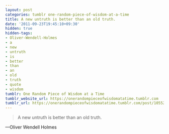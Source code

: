 ```yaml
---
layout: post
categories: tumblr one-random-piece-of-wisdom-at-a-time
title: A new untruth is better than an old truth.
date: '2011-09-23T19:45:10+09:30'
hidden: true
hidden-tags:
- Oliver-Wendell-Holmes
- a
- new
- untruth
- is
- better
- than
- an
- old
- truth
- quote
- wisdom
tumblr: One Random Piece of Wisdom at a Time
tumblr_website_url: https://onerandompieceofwisdomatatime.tumblr.com
tumblr_url: https://onerandompieceofwisdomatatime.tumblr.com/post/10552676111/a-new-untruth-is-better-than-an-old-truth
---
```

> A new untruth is better than an old truth.

—Oliver Wendell Holmes&nbsp;
